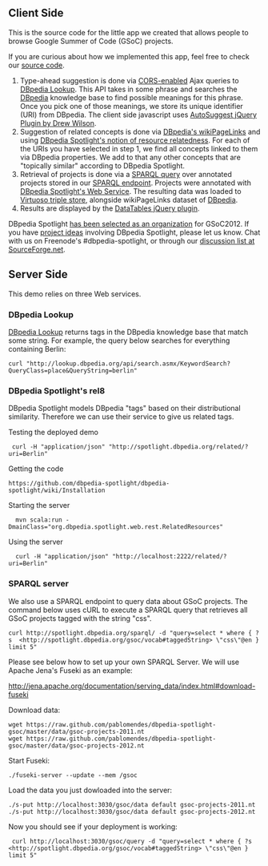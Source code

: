 
## Client Side

This is the source code for the little app we created that allows people to browse Google Summer of Code (GSoC) projects.

<p>If you are curious about how we implemented this app, feel free to check our <a href="https://github.com/pablomendes/dbpedia-spotlight-gsoc">source code</a>.
    <ol>
<li>Type-ahead suggestion is done via <a href="http://enable-cors.org">CORS-enabled</a> Ajax queries to <a href="http://lookup.dbpedia.org/">DBpedia Lookup</a>. This API takes in some phrase and searches the <a href="http://dbpedia.org">DBpedia</a> knowledge base to find possible meanings for this phrase. Once you pick one of those meanings, we store its unique identifier (URI) from DBpedia. The client side javascript uses <a href="http://code.drewwilson.com/entry/autosuggest-jquery-plugin">AutoSuggest jQuery Plugin by Drew Wilson</a>.<li>Suggestion of related concepts is done via <a href="http://wiki.dbpedia.org/Downloads37#wikipediapagelinks">DBpedia's wikiPageLinks</a> and using <a href="http://wiki.dbpedia.org/spotlight/isem2011">DBpedia Spotlight's notion of resource relatedness</a>. For each of the URIs you have selected in step 1, we find all concepts linked to them via DBpedia properties. We add to that any other concepts that are "topically similar" according to DBpedia Spotlight.<li>Retrieval of projects is done via a <a href="http://www.w3.org/TR/rdf-sparql-query/">SPARQL query</a> over annotated projects stored in our <a href="http://spotlight.dbpedia.org/sparql">SPARQL endpoint</a>. Projects were annotated with <a href="http://wiki.dbpedia.org/spotlight/usersmanual">DBpedia Spotlight's Web Service</a>. The resulting data was loaded to <a href="http://virtuoso.openlinksw.com">Virtuoso triple store</a>, alongside wikiPageLinks dataset of <a href="http://dbpedia.org">DBpedia</a>.<li>Results are displayed by the <a href="http://datatables.net/">DataTables jQuery plugin</a>.
   </ol>

<p>DBpedia Spotlight <a href="http://www.google-melange.com/gsoc/org/google/gsoc2012/dbpediaspotlight">has been selected as an organization</a> for GSoC2012. If you have <a href="http://wiki.dbpedia.org/gsoc2012/ideas">project ideas</a> involving DBpedia Spotlight, please let us know. Chat with us on Freenode's #dbpedia-spotlight, or through our <a href="https://lists.sourceforge.net/lists/listinfo/dbp-spotlight-developers">discussion list at SourceForge.net</a>.</p>

## Server Side

This demo relies on three Web services.

### DBpedia Lookup

[DBpedia Lookup](http://lookup.dbpedia.org) returns tags in the DBpedia knowledge base that match some string. For example, the query below searches for everything containing Berlin:

    curl "http://lookup.dbpedia.org/api/search.asmx/KeywordSearch?QueryClass=place&QueryString=berlin"

### DBpedia Spotlight's rel8 ###

DBpedia Spotlight models DBpedia "tags" based on their distributional similarity. Therefore we can use their service to give us related tags.

Testing the deployed demo

     curl -H "application/json" "http://spotlight.dbpedia.org/related/?uri=Berlin"

Getting the code 

    https://github.com/dbpedia-spotlight/dbpedia-spotlight/wiki/Installation
    
Starting the server

      mvn scala:run -DmainClass="org.dbpedia.spotlight.web.rest.RelatedResources"

Using the server

      curl -H "application/json" "http://localhost:2222/related/?uri=Berlin"

### SPARQL server ###

We also use a SPARQL endpoint to query data about GSoC projects. The command below uses cURL to execute a SPARQL query that retrieves all GSoC projects tagged with the string "css".

    curl http://spotlight.dbpedia.org/sparql/ -d "query=select * where { ?s  <http://spotlight.dbpedia.org/gsoc/vocab#taggedString> \"css\"@en } limit 5"

Please see below how to set up your own SPARQL Server. We will use Apache Jena's Fuseki as an example:

http://jena.apache.org/documentation/serving_data/index.html#download-fuseki

Download data:

    wget https://raw.github.com/pablomendes/dbpedia-spotlight-gsoc/master/data/gsoc-projects-2011.nt
    wget https://raw.github.com/pablomendes/dbpedia-spotlight-gsoc/master/data/gsoc-projects-2012.nt

Start Fuseki:

    ./fuseki-server --update --mem /gsoc

Load the data you just dowloaded into the server:

    ./s-put http://localhost:3030/gsoc/data default gsoc-projects-2011.nt
    ./s-put http://localhost:3030/gsoc/data default gsoc-projects-2012.nt    
    
Now you should see if your deployment is working:

     curl http://localhost:3030/gsoc/query -d "query=select * where { ?s  <http://spotlight.dbpedia.org/gsoc/vocab#taggedString> \"css\"@en } limit 5"

    
